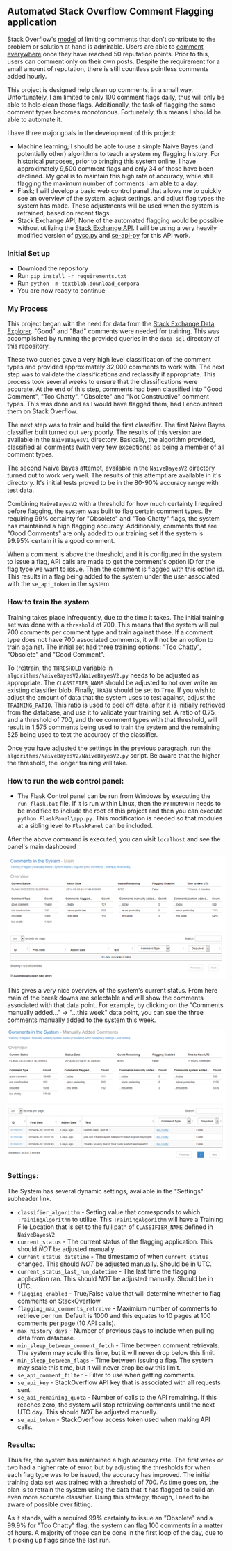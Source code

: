 ## Automated Stack Overflow Comment Flagging application

Stack Overflow's [model](http://stackoverflow.com/help/flagging) of limiting comments that don't contribute to the problem 
or solution at hand is admirable. Users are able to [comment everywhere](http://stackoverflow.com/help/privileges/comment) 
once they have reached 50 reputation points. Prior to this, users can comment only on their own posts. Despite the requirement 
for a small amount of reputation, there is still countless pointless comments added hourly.

This project is designed help clean up comments, in a small way. Unfortunately, I am limited to only 100 comment flags daily,
thus will only be able to help clean those flags. Additionally, the task of flagging the same comment types becomes
monotonous. Fortunately, this means I should be able to automate it.

I have three major goals in the development of this project:

 - Machine learning; I should be able to use a simple Naive Bayes (and potentially other) algorithms to teach a system
 my flagging history. For historical purposes, prior to bringing this system online, I have approximately 9,500 comment
 flags and only 34 of those have been declined. My goal is to maintain this high rate of accuracy, while still flagging
 the maximum number of comments I am able to a day.
 - Flask; I will develop a basic web control panel that allows me to quickly see an overview of the system, adjust settings,
 and adjust flag types the system has made. These adjustments will be used when the system is retrained, based on recent
 flags.
 - Stack Exchange API; None of the automated flagging would be possible without utilizing the [Stack Exchange API](http://api.stackexchange.com/).
 I will be using a very heavily modified version of [pyso.py](http://stackapps.com/questions/1722/pyso-py-python-stack-overflow-library) and 
 [se-api-py](http://stackapps.com/questions/3881/se-api-py-a-lightwight-python-wrapper-for-se-api) for this API work. 
 
### Initial Set up
 
 - Download the repository
 - Run `pip install -r requirements.txt`
 - Run `python -m textblob.download_corpora`
 - You are now ready to continue
 
 
### My Process

This project began with the need for data from the [Stack Exchange Data Explorer](http://data.stackexchange.com/). "Good" and "Bad"
comments were needed for training. This was accomplished by running the provided queries in the `data_sql` directory of 
this repository. 

These two queries gave a very high level classification of the comment types and provided approximately 32,000 comments to work
with. The next step was to validate the classifications and reclassify if appropriate. This process took several weeks to ensure
that the classifications were accurate. At the end of this step, comments had been classified into "Good Comment", 
"Too Chatty", "Obsolete" and "Not Constructive" comment types. This was done and as I would have flagged them, had I encountered
them on Stack Overflow. 

The next step was to train and build the first classifier. The first Naive Bayes classifier built turned out very poorly. The results
of this version are available in the `NaiveBayesV1` directory. Basically, the algorithm provided, classified all comments (with
very few exceptions) as being a member of all comment types.

The second Naive Bayes attempt, available in the `NaiveBayesV2` directory turned out to work very well. The results of this attempt
are available in it's directory. It's initial tests proved to be in the 80-90% accuracy range with test data. 

Combining `NaiveBayesV2` with a threshold for how much certainty I required before flagging, the system was built to flag
certain comment types. By requiring 99% certainty for "Obsolete" and "Too Chatty" flags, the system has maintained a high
flagging accuracy. Additionally, comments that are "Good Comments" are only added to our training set if the system is 99.95% 
certain it is a good comment.

When a comment is above the threshold, and it is configured in the system to issue a flag, API calls are made to get the comment's
option ID for the flag type we want to issue. Then the comment is flagged with this option id. This results in a flag being added
to the system under the user associated with the `se_api_token` in the system.

### How to train the system

Training takes place infrequently, due to the time it takes. The initial training set was done with a `threshold` of 700. 
This means that the system will pull 700 comments per comment type and train against those. If a comment type does not have
700 associated comments, it will not be an option to train against. The initial set had three training options: "Too Chatty",
"Obsolete" and "Good Comment". 

To (re)train, the `THRESHOLD` variable in `algorithms/NaiveBayesV2/NaiveBayesV2.py` needs to be adjusted as appropriate. The 
`CLASSIFIER_NAME` should be adjusted to not over write an existing classifier blob. Finally, `TRAIN` should be set to `True`.
If you wish to adjust the amount of data that the system uses to test against, adjust the `TRAINING_RATIO`. This ratio 
is used to peel off data, after it is initially retrieved from the database, and use it to validate your training set. A 
ratio of 0.75, and a threshold of 700, and three comment types with that threshold, will result in 1,575 comments being used to 
train the system and the remaining 525 being used to test the accuracy of the classifier.

Once you have adjusted the settings in the previous paragraph, run the `algorithms/NaiveBayesV2/NaiveBayesV2.py` script.
Be aware that the higher the threshold, the longer training will take. 

 
### How to run the web control panel:

 - The Flask Control panel can be run from Windows by executing the `run_flask.bat` file. If it is run within Linux, then the 
 `PYTHONPATH` needs to be modified to include the root of this project and then you can execute `python FlaskPanel\app.py`. 
 This modification is needed so that modules at a sibling level to `FlaskPanel` can be included.
 
After the above command is executed, you can visit `localhost` and see the panel's main dashboard

![Dashboard Overview](images/dashboard-overview.png)

This gives a very nice overview of the system's current status. From here main of the break downs are selectable and will
show the comments associated with that data point. For example, by clicking on the "Comments manually added..." -> "...this week"
data point, you can see the three comments manually added to the system this week. 

![Dashboard Data points](images/dashboard-dataexample.png)


### Settings:

The System has several dynamic settings, available in the "Settings" subheader link.

 - `classifier_algorithm` - Setting value that corresponds to which `TrainingAlgorithm` to utilize. This `TrainingAlgorithm` will
 have a Training File Location that is set to the full path of `CLASSIFIER_NAME` defined in `NaiveBayesV2`
 - `current_status` - The current status of the flagging application. This should *NOT* be adjusted manually.
 - `current_status_datetime` - The timestamp of when `current_status` changed. This should *NOT* be adjusted manually. Should be in UTC.
 - `current_status_last_run_datetime` - The last time the flagging application ran. This should *NOT* be adjusted manually. Should be in UTC.
 - `flagging_enabled` - True/False value that will determine whether to flag comments on StackOverflow
 - `flagging_max_comments_retreive` - Maximium number of comments to retrieve per run. Default is 1000 and this equates to 10 pages at 100 comments per page (10 API calls).
 - `max_history_days` - Number of previous days to include when pulling data from database.
 - `min_sleep_between_comment_fetch` - Time between comment retrievals. The system may scale this time, but it will never drop below this limit.
 - `min_sleep_between_flags` - Time between issuing a flag. The system may scale this time, but it will never drop below this limit.
 - `se_api_comment_filter` - Filter to use when getting comments.
 - `se_api_key` - StackOverflow API key that is associated with all requests sent.
 - `se_api_remaining_quota` - Number of calls to the API remaining. If this reaches zero, the system will stop retrieving comments until the next UTC day. This should *NOT* be adjusted manually.
 - `se_api_token` - StackOverflow access token used when making API calls.
 
### Results:

Thus far, the system has maintained a high accuracy rate. The first week or two had a higher rate of error, but by adjusting the thresholds 
for when each flag type was to be issued, the accuracy has improved. The initial training data set was trained with a threshold of 700. As time goes on,
the plan is to retrain the system using the data that it has flagged to build an even more accurate classifier. Using this strategy, though,
I need to be aware of possible over fitting. 

As it stands, with a required 99% certainty to issue an "Obsolete" and a 99.9% for "Too Chatty" flag, the system can flag 100 comments in a matter of 
hours. A majority of those can be done in the first loop of the day, due to it picking up flags since the last run.


